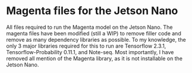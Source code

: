 # Magenta files for the Jetson Nano

All files required to run the Magenta model on the Jetson Nano. The magenta files have been modified (still a WIP) to remove filler code and remove as many dependency libraries as possible. To my knowledge, the only 3 major libraries required for this to run are Tensorflow 2.3.1, Tensorflow-Probability 0.11.1, and Note-seq. Most importantly, I have removed all mention of the Magenta library, as it is not installable on the Jetson Nano.